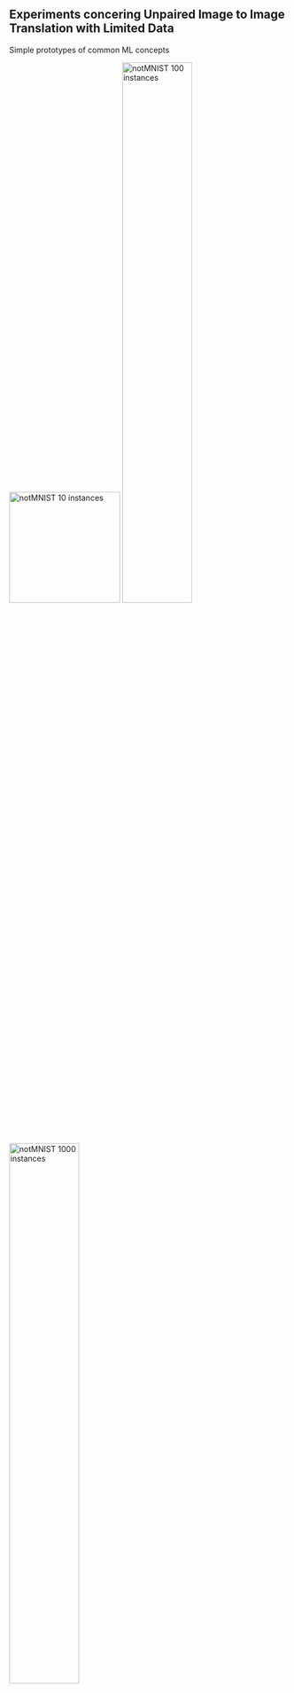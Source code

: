## Experiments concering Unpaired Image to Image Translation with Limited Data
Simple prototypes of common ML concepts


<img src="/plots/FashionMNIST_0_10_1000.png" alt="notMNIST 10 instances" style="width: 200px;"/>
<img src="/plots/FashionMNIST_0_100_1000.png" alt="notMNIST 100 instances" style="width: 50%; height: 50%"/>
<img src="/plots/FashionMNIST_0_1000_20.png" alt="notMNIST 1000 instances" style="width: 50%; height: 50%"/>



![FashionMNIST 10 instances](/plots/FashionMNIST_0_10_1000.png)
![FashionMNIST 100 instances](/plots/FashionMNIST_0_100_1000.png)
![FashionMNIST 1000 instances](/plots/FashionMNIST_0_1000_20.png)

![MNIST 10 instances](/plots/MNIST_1_10_1000.png)
![MNIST 100 instances](/plots/MNIST_1_100_100.png)
![MNIST 1000 instances](/plots/MNIST_1_1000_20.png)

![notMNIST 10 instances](/plots/notMNIST_2_10_1000.png)
![notMNIST 100 instances](/plots/notMNIST_2_100_100.png)
![notMNIST 1000 instances](/plots/notMNIST_2_1000_20.png)







